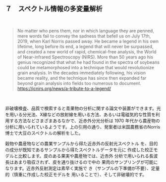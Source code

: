 ## ７　スペクトル情報の多変量解析

<br>

> No matter who pens them, nor in which language they are penned, mere words fail to convey the sadness that befell us on July 17th, 2019, when Karl Norris passed away. He became a legend in his own lifetime, long before its end, a legend that will never be surpassed, and created a new world of rapid, chemical-free analysis, the World of Near-infrared Spectroscopy (NIRS). More than 50 years ago his genius recognized that what he had found in the spectra of soybeans could be metamorphosed into a technique that would revolutionize grain analysis. In the decades immediately following, his vision became reality, and the technique has since then expanded far beyond grain analysis into fields too numerous to document. https://icnirs.org/news/a-tribute-to-a-legend/ 

<br>

非破壊検査、品質で検索すると青果物の分析に関する論文や装置ができます。光を用いる分光法、X線などの放射線を用いる方法、あるいは電磁気的な性質を利用する方法などさまざまあるなかで、近赤外分光分析は 1970 年代から農産物の分析に用いられているようです。上の引用の通り、発案者は米国農務省のNorris博士で大豆のスペクトルの解析をした。

 穀物や農産物などの農業サンプルから得た近赤外の反射光スペクトル を、目的の成分が既知であるサンプルから得たスペクトルデータを元に 作成した校正モデルと比較します。皮のある果実や農産物では、近赤外 分析で用いられる長波長はあまり吸収されず、皮を通り抜けるので中の 果肉のサンプリングが可能になります。近赤外反射測定は素早く実施で き（サンプルの下準備が不要）、定量的（慎重に作成した校正モデルを 用いることで）、そして非破壊的です。




